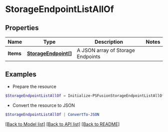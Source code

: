 # StorageEndpointListAllOf
## Properties

Name | Type | Description | Notes
------------ | ------------- | ------------- | -------------
**Items** | [**StorageEndpoint[]**](StorageEndpoint.md) | A JSON array of Storage Endpoints | 

## Examples

- Prepare the resource
```powershell
$StorageEndpointListAllOf = Initialize-PSFusionStorageEndpointListAllOf  -Items null
```

- Convert the resource to JSON
```powershell
$StorageEndpointListAllOf | ConvertTo-JSON
```

[[Back to Model list]](../README.md#documentation-for-models) [[Back to API list]](../README.md#documentation-for-api-endpoints) [[Back to README]](../README.md)

